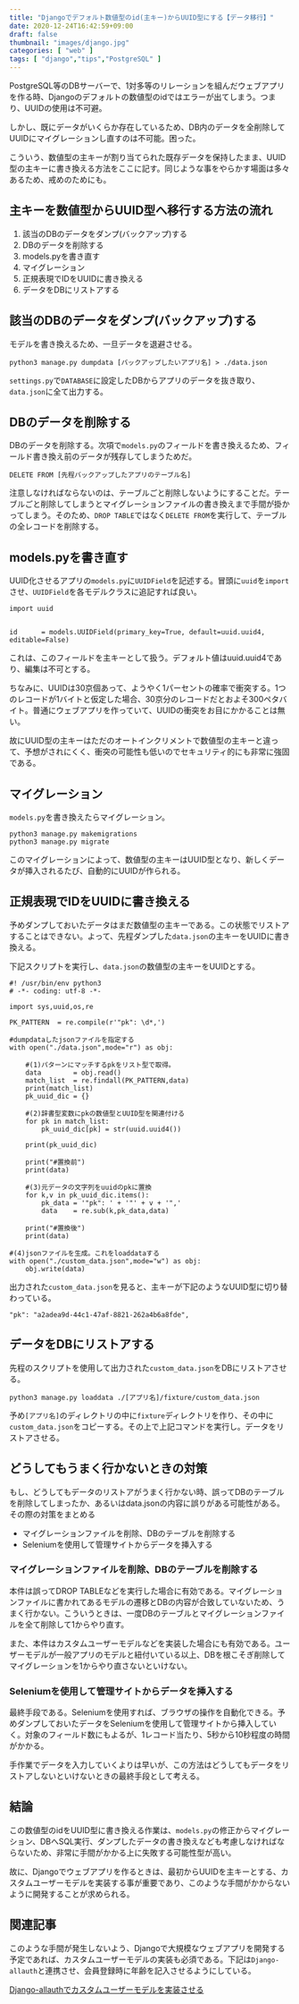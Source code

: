 ```yaml
---
title: "Djangoでデフォルト数値型のid(主キー)からUUID型にする【データ移行】"
date: 2020-12-24T16:42:59+09:00
draft: false
thumbnail: "images/django.jpg"
categories: [ "web" ]
tags: [ "django","tips","PostgreSQL" ]
---
```



PostgreSQL等のDBサーバーで、1対多等のリレーションを組んだウェブアプリを作る時、Djangoのデフォルトの数値型のidではエラーが出てしまう。つまり、UUIDの使用は不可避。

しかし、既にデータがいくらか存在しているため、DB内のデータを全削除してUUIDにマイグレーションし直すのは不可能。困った。


こういう、数値型の主キーが割り当てられた既存データを保持したまま、UUID型の主キーに書き換える方法をここに記す。同じような事をやらかす場面は多々あるため、戒めのためにも。


## 主キーを数値型からUUID型へ移行する方法の流れ

1. 該当のDBのデータをダンプ(バックアップ)する
1. DBのデータを削除する
1. models.pyを書き直す
1. マイグレーション
1. 正規表現でIDをUUIDに書き換える
1. データをDBにリストアする


## 該当のDBのデータをダンプ(バックアップ)する

モデルを書き換えるため、一旦データを退避させる。

    python3 manage.py dumpdata [バックアップしたいアプリ名] > ./data.json

`settings.py`で`DATABASE`に設定したDBからアプリのデータを抜き取り、`data.json`に全て出力する。

## DBのデータを削除する

DBのデータを削除する。次項で`models.py`のフィールドを書き換えるため、フィールド書き換え前のデータが残存してしまうためだ。

    DELETE FROM [先程バックアップしたアプリのテーブル名]

注意しなければならないのは、テーブルごと削除しないようにすることだ。テーブルごと削除してしまうとマイグレーションファイルの書き換えまで手間が掛かってしまう。そのため、`DROP TABLE`ではなく`DELETE FROM`を実行して、テーブルの全レコードを削除する。

## models.pyを書き直す

UUID化させるアプリの`models.py`に`UUIDField`を記述する。冒頭に`uuid`を`import`させ、`UUIDField`を各モデルクラスに追記すれば良い。

    import uuid


    id      = models.UUIDField(primary_key=True, default=uuid.uuid4, editable=False)

これは、このフィールドを主キーとして扱う。デフォルト値はuuid.uuid4であり、編集は不可とする。

ちなみに、UUIDは30京個あって、ようやく1パーセントの確率で衝突する。1つのレコードが1バイトと仮定した場合、30京分のレコードだとおよそ300ペタバイト。普通にウェブアプリを作っていて、UUIDの衝突をお目にかかることは無い。

故にUUID型の主キーはただのオートインクリメントで数値型の主キーと違って、予想がされにくく、衝突の可能性も低いのでセキュリティ的にも非常に強固である。

## マイグレーション

`models.py`を書き換えたらマイグレーション。

    python3 manage.py makemigrations
    python3 manage.py migrate

このマイグレーションによって、数値型の主キーはUUID型となり、新しくデータが挿入されるたび、自動的にUUIDが作られる。

## 正規表現でIDをUUIDに書き換える

予めダンプしておいたデータはまだ数値型の主キーである。この状態でリストアすることはできない。よって、先程ダンプした`data.json`の主キーをUUIDに書き換える。

下記スクリプトを実行し、`data.json`の数値型の主キーをUUIDとする。

    #! /usr/bin/env python3
    # -*- coding: utf-8 -*-
    
    import sys,uuid,os,re
    
    PK_PATTERN  = re.compile(r'"pk": \d*,')
    
    #dumpdataしたjsonファイルを指定する
    with open("./data.json",mode="r") as obj:
    
        #(1)パターンにマッチするpkをリスト型で取得。
        data        = obj.read()
        match_list  = re.findall(PK_PATTERN,data)
        print(match_list)
        pk_uuid_dic = {}
    
        #(2)辞書型変数にpkの数値型とUUID型を関連付ける
        for pk in match_list:
            pk_uuid_dic[pk] = str(uuid.uuid4())
    
        print(pk_uuid_dic)
    
        print("#置換前")
        print(data)
            
        #(3)元データの文字列をuuidのpkに置換
        for k,v in pk_uuid_dic.items():
            pk_data = '"pk": ' + '"' + v + '",'
            data    = re.sub(k,pk_data,data)
    
        print("#置換後")
        print(data)
            
    #(4)jsonファイルを生成。これをloaddataする
    with open("./custom_data.json",mode="w") as obj:
        obj.write(data)
    

出力された`custom_data.json`を見ると、主キーが下記のようなUUID型に切り替わっている。

    "pk": "a2adea9d-44c1-47af-8821-262a4b6a8fde",

## データをDBにリストアする

先程のスクリプトを使用して出力された`custom_data.json`をDBにリストアさせる。

    python3 manage.py loaddata ./[アプリ名]/fixture/custom_data.json

予め`[アプリ名]`のディレクトリの中に`fixture`ディレクトリを作り、その中に`custom_data.json`をコピーする。その上で上記コマンドを実行し。データをリストアさせる。

## どうしてもうまく行かないときの対策

もし、どうしてもデータのリストアがうまく行かない時、誤ってDBのテーブルを削除してしまったか、あるいはdata.jsonの内容に誤りがある可能性がある。その際の対策をまとめる

- マイグレーションファイルを削除、DBのテーブルを削除する
- Seleniumを使用して管理サイトからデータを挿入する

### マイグレーションファイルを削除、DBのテーブルを削除する

本件は誤ってDROP TABLEなどを実行した場合に有効である。マイグレーションファイルに書かれてあるモデルの遷移とDBの内容が合致していないため、うまく行かない。こういうときは、一度DBのテーブルとマイグレーションファイルを全て削除して1からやり直す。

また、本件はカスタムユーザーモデルなどを実装した場合にも有効である。ユーザーモデルが一般アプリのモデルと紐付いている以上、DBを根こそぎ削除してマイグレーションを1からやり直さないといけない。

### Seleniumを使用して管理サイトからデータを挿入する

最終手段である。Seleniumを使用すれば、ブラウザの操作を自動化できる。予めダンプしておいたデータをSeleniumを使用して管理サイトから挿入していく。対象のフィールド数にもよるが、1レコード当たり、5秒から10秒程度の時間がかかる。

手作業でデータを入力していくよりは早いが、この方法はどうしてもデータをリストアしないといけないときの最終手段として考える。

## 結論

この数値型のidをUUID型に書き換える作業は、`models.py`の修正からマイグレーション、DBへSQL実行、ダンプしたデータの書き換えなども考慮しなければならないため、非常に手間がかかる上に失敗する可能性型が高い。

故に、Djangoでウェブアプリを作るときは、最初からUUIDを主キーとする、カスタムユーザーモデルを実装する事が重要であり、このような手間がかからないように開発することが求められる。


## 関連記事

このような手間が発生しないよう、Djangoで大規模なウェブアプリを開発する予定であれば、カスタムユーザーモデルの実装も必須である。下記は`Django-allauth`と連携させ、会員登録時に年齢を記入させるようにしている。

[Django-allauthでカスタムユーザーモデルを実装させる](/post/django-allauth-custom-user-model/)



